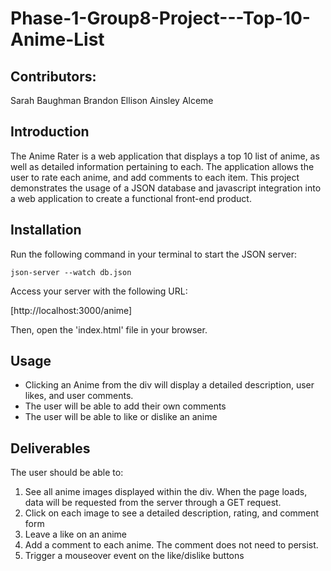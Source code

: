 # Phase-1-Group8-Project---Top-10-Anime-List

## Contributors:
Sarah Baughman
Brandon Ellison
Ainsley Alceme

## Introduction
The Anime Rater is a web application that displays a top 10 list of anime, as well as detailed information pertaining to each. The application allows the user to rate each anime, and add comments to each item. This project demonstrates the usage of a JSON database and javascript integration into a web application to create a functional front-end product. 

## Installation 

Run the following command in your terminal to start the JSON server:

```json-server --watch db.json```

Access your server with the following URL: 

[http://localhost:3000/anime]

Then, open the 'index.html' file in your browser.

## Usage
- Clicking an Anime from the div will display a detailed description, user likes, and user comments.
- The user will be able to add their own comments 
- The user will be able to like or dislike an anime 

## Deliverables 
The user should be able to: 

1. See all anime images displayed within the div. When the page loads, data will be requested from the server through a GET request.
2. Click on each image to see a detailed description, rating, and comment form 
3. Leave a like on an anime
4. Add a comment to each anime. The comment does not need to persist.
5. Trigger a mouseover event on the like/dislike buttons 
